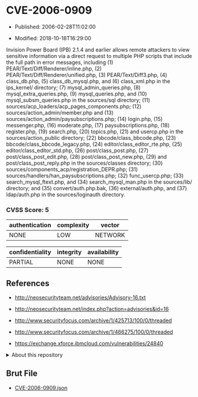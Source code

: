 # CVE-2006-0909

- Published: 2006-02-28T11:02:00

- Modified: 2018-10-18T16:29:00

Invision Power Board (IPB) 2.1.4 and earlier allows remote attackers to view sensitive information via a direct request to multiple PHP scripts that include the full path in error messages, including (1) PEAR/Text/Diff/Renderer/inline.php, (2) PEAR/Text/Diff/Renderer/unified.php, (3) PEAR/Text/Diff3.php, (4) class_db.php, (5) class_db_mysql.php, and (6) class_xml.php in the ips_kernel/ directory; (7) mysql_admin_queries.php, (8) mysql_extra_queries.php, (9) mysql_queries.php, and (10) mysql_subsm_queries.php in the sources/sql directory; (11) sources/acp_loaders/acp_pages_components.php; (12) sources/action_admin/member.php and (13) sources/action_admin/paysubscriptions.php; (14) login.php, (15) messenger.php, (16) moderate.php, (17) paysubscriptions.php, (18) register.php, (19) search.php, (20) topics.php, (21) and usercp.php in the sources/action_public directory; (22) bbcode/class_bbcode.php, (23) bbcode/class_bbcode_legacy.php, (24) editor/class_editor_rte.php, (25) editor/class_editor_std.php, (26) post/class_post.php, (27) post/class_post_edit.php, (28) post/class_post_new.php, (29) and post/class_post_reply.php in the sources/classes directory; (30) sources/components_acp/registration_DEPR.php; (31) sources/handlers/han_paysubscriptions.php; (32) func_usercp.php; (33) search_mysql_ftext.php, and (34) search_mysql_man.php in the sources/lib/ directory; and (35) convert/auth.php.bak, (36) external/auth.php, and (37) ldap/auth.php in the sources/loginauth directory.

### CVSS Score: **5**

| authentication | complexity | vector |
| --- | --- | --- |
| NONE | LOW | NETWORK |

| confidentiality | integrity | availability |
| --- | --- | --- |
| PARTIAL | NONE | NONE |

## References

* http://neosecurityteam.net/advisories/Advisory-16.txt

* http://neosecurityteam.net/index.php?action=advisories&id=16

* http://www.securityfocus.com/archive/1/425713/100/0/threaded

* http://www.securityfocus.com/archive/1/466275/100/0/threaded

* https://exchange.xforce.ibmcloud.com/vulnerabilities/24840

<details>
<summary>About this repository</summary> 

  This repository is part of the project [Live Hack CVE](https://github.com/Live-Hack-CVE). Main website can be found [www.live-hack.org](https://www.live-hack.org) 
  
  Made by [Sn0wAlice](https://github.com/Sn0wAlice) for the people that care about security and need to have a feed of the latest CVEs. Hope you enjoy it, don't forget to star the repo and follow me on [Twitter](https://twitter.com/Sn0wAlice) and [Github](https://github.com/Sn0wAlice). And that is my [personnal website](https://www.alice-snow.me/)

  - [Home Page](https://github.com/Live-Hack-CVE)
  - [Framework](https://github.com/Live-Hack-CVE/cve-framework)
  - [CVE database](https://github.com/Live-Hack-CVE/full_database)
  - [Changelog](https://github.com/Live-Hack-CVE/Changelog)
</details>

## Brut File

* [CVE-2006-0909.json](https://raw.githubusercontent.com/Live-Hack-CVE/full_database/main/cves/2006/CVE-2006-0909.json)

